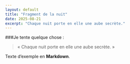 ```yaml
---
layout: default
title: "Fragment de la nuit"
date: 2025-08-21
excerpt: "Chaque nuit porte en elle une aube secrète."
---
```


###Je tente quelque chose :
> « Chaque nuit porte en elle une aube secrète. »

Texte d’exemple en **Markdown**.
